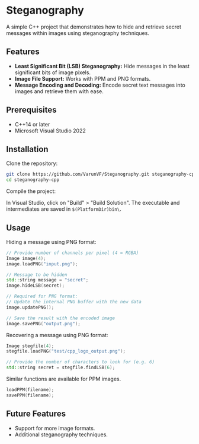 # Steganography

A simple C++ project that demonstrates how to hide and retrieve secret messages within images using steganography techniques.

## Features

- **Least Significant Bit (LSB) Steganography:**
	Hide messages in the least significant bits of image pixels.
- **Image File Support:**
	Works with PPM and PNG formats.
- **Message Encoding and Decoding:**
	Encode secret text messages into images and retrieve them with ease.

## Prerequisites

- C++14 or later
- Microsoft Visual Studio 2022


## Installation

Clone the repository:

```bash
git clone https://github.com/VarunVF/Steganography.git steganography-cpp
cd steganography-cpp
```

Compile the project:

In Visual Studio, click on "Build" > "Build Solution".
The executable and intermediates are saved in `$(PlatformDir)bin\`.

## Usage

Hiding a message using PNG format:
```cpp
// Provide number of channels per pixel (4 = RGBA)
Image image(4);
image.loadPNG("input.png");

// Message to be hidden
std::string message = "secret";
image.hideLSB(secret);

// Required for PNG format:
// Update the internal PNG buffer with the new data
image.updatePNG();

// Save the result with the encoded image
image.savePNG("output.png");
```

Recovering a message using PNG format:
```cpp
Image stegfile(4);
stegfile.loadPNG("test/cpp_logo_output.png");

// Provide the number of characters to look for (e.g. 6)
std::string secret = stegfile.findLSB(6);
```

Similar functions are available for PPM images.
```cpp
loadPPM(filename);
savePPM(filename);
```

## Future Features

- Support for more image formats.
- Additional steganography techniques.
